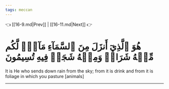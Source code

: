 ```yaml
---
tags: meccan
---
```


👈 [[16-9.md|Prev]] | [[16-11.md|Next]] 👉

# هُوَ ٱلَّذِيٓ أَنزَلَ مِنَ ٱلسَّمَآءِ مَآءٗۖ لَّكُم مِّنۡهُ شَرَابٞ وَمِنۡهُ شَجَرٞ فِيهِ تُسِيمُونَ

It is He who sends down rain from the sky; from it is drink and from it is foliage in which you pasture [animals]

---


